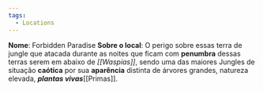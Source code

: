 ```yaml
---
tags:
  - Locations
---
```


**Nome**: Forbidden Paradise
**Sobre o local**: O perigo sobre essas terra de jungle que atacada durante as noites que ficam com **penumbra** dessas terras serem em abaixo de *[[Waspias]]*, sendo uma das maiores Jungles de situação **caótica** por sua **aparência** distinta de árvores grandes, natureza elevada, ***plantas vivas***[[Primas]].
